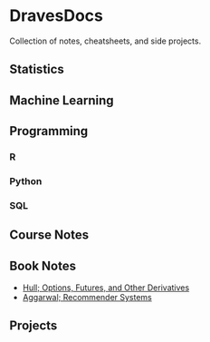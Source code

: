 # DravesDocs

Collection of notes, cheatsheets, and side projects. 

## Statistics 

## Machine Learning

## Programming 

### R 

### Python 
 
### SQL 


## Course Notes 

## Book Notes 

* [Hull; Options, Futures, and Other Derivatives](https://github.com/dravesb/DravesDocs/tree/master/Book-Notes/Options-Futures-and-other-Derivatives)
* [Aggarwal; Recommender Systems](https://github.com/dravesb/DravesDocs/tree/master/Book-Notes/Options-Futures-and-other-Derivatives)

## Projects


